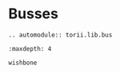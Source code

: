 # Busses

```{eval-rst}
.. automodule:: torii.lib.bus

```

```{toctree}
:maxdepth: 4

wishbone
```
